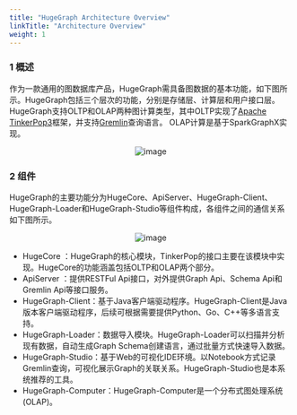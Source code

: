 ```yaml
---
title: "HugeGraph Architecture Overview"
linkTitle: "Architecture Overview"
weight: 1
---
```


### 1 概述

作为一款通用的图数据库产品，HugeGraph需具备图数据的基本功能，如下图所示。HugeGraph包括三个层次的功能，分别是存储层、计算层和用户接口层。 HugeGraph支持OLTP和OLAP两种图计算类型，其中OLTP实现了[Apache TinkerPop3](https://tinkerpop.apache.org)框架，并支持[Gremlin](https://tinkerpop.apache.org/gremlin.html)查询语言。 OLAP计算是基于SparkGraphX实现。

<center>
  <img src="/docs/images/design/architectural-overview.png" alt="image">
</center>


### 2 组件

HugeGraph的主要功能分为HugeCore、ApiServer、HugeGraph-Client、HugeGraph-Loader和HugeGraph-Studio等组件构成，各组件之间的通信关系如下图所示。

<center>
  <img src="/docs/images/design/architectural-component.png" alt="image">
</center>


- HugeCore ：HugeGraph的核心模块，TinkerPop的接口主要在该模块中实现。HugeCore的功能涵盖包括OLTP和OLAP两个部分。
- ApiServer ：提供RESTFul Api接口，对外提供Graph Api、Schema Api和Gremlin Api等接口服务。
- HugeGraph-Client：基于Java客户端驱动程序。HugeGraph-Client是Java版本客户端驱动程序，后续可根据需要提供Python、Go、C++等多语言支持。
- HugeGraph-Loader：数据导入模块。HugeGraph-Loader可以扫描并分析现有数据，自动生成Graph Schema创建语言，通过批量方式快速导入数据。
- HugeGraph-Studio：基于Web的可视化IDE环境。以Notebook方式记录Gremlin查询，可视化展示Graph的关联关系。HugeGraph-Studio也是本系统推荐的工具。
- HugeGraph-Computer：HugeGraph-Computer是一个分布式图处理系统 (OLAP)。

